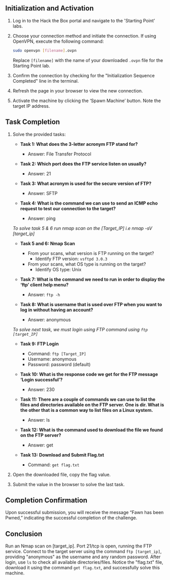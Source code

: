 ## Initialization and Activation

1. Log in to the Hack the Box portal and navigate to the 'Starting Point' labs.

2. Choose your connection method and initiate the connection. If using OpenVPN, execute the following command:

    ```bash
    sudo openvpn [filename].ovpn
    ```

    Replace `[filename]` with the name of your downloaded `.ovpn` file for the Starting Point lab.

3. Confirm the connection by checking for the "Initialization Sequence Completed" line in the terminal.

4. Refresh the page in your browser to view the new connection.

5. Activate the machine by clicking the ‘Spawn Machine’ button. Note the target IP address.

## Task Completion

1. Solve the provided tasks:

    - **Task 1: What does the 3-letter acronym FTP stand for?**
      - Answer: File Transfer Protocol

    - **Task 2: Which port does the FTP service listen on usually?**
      - Answer: 21

    - **Task 3: What acronym is used for the secure version of FTP?**
      - Answer: SFTP

    - **Task 4: What is the command we can use to send an ICMP echo request to test our connection to the target?**
      - Answer: ping

   *To solve task 5 & 6 run nmap scan on the [Target_IP] i.e nmap -sV [target_ip]*
    - **Task 5 and 6: Nmap Scan**
      - From your scans, what version is FTP running on the target?
        - Identify FTP version: `vsftpd 3.0.3`
      - From your scans, what OS type is running on the target?
        - Identify OS type: Unix

    - **Task 7: What is the command we need to run in order to display the ‘ftp’ client help menu?**
      - Answer: `ftp -h`

    - **Task 8: What is username that is used over FTP when you want to log in without having an account?**
      - Answer: anonymous

    *To solve next task, we must login using FTP command using `ftp [target_IP]`*
    - **Task 9: FTP Login**
      - Command: `ftp [Target_IP]`
      - Username: anonymous
      - Password: password (default)

    - **Task 10: What is the response code we get for the FTP message ‘Login successful’?**
      - Answer: 230

    - **Task 11: There are a couple of commands we can use to list the files and directories available on the FTP server. One is dir. What is the other that is a common way to list files on a Linux system.**
      - Answer: ls

    - **Task 12: What is the command used to download the file we found on the FTP server?**
      - Answer: get

    - **Task 13: Download and Submit Flag.txt**
      - Command: `get flag.txt`

1. Open the downloaded file, copy the flag value.

2. Submit the value in the browser to solve the last task.

## Completion Confirmation

Upon successful submission, you will receive the message “Fawn has been Pwned,” indicating the successful completion of the challenge.

## Conclusion

Run an Nmap scan on [target_ip]. Port 21/tcp is open, running the FTP service. Connect to the target server using the command `ftp [target_ip]`, providing "anonymous" as the username and any random password. After login, use `ls` to check all available directories/files. Notice the "flag.txt" file, download it using the command `get flag.txt`, and successfully solve this machine.
